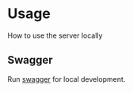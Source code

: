 # Usage

How to use the server locally

## Swagger

Run [swagger](http://localhost:8080/api-docs/) for local development.

